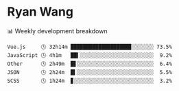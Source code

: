 # Ryan Wang

 <!-- waka-box start -->
📊 Weekly development breakdown
```text
Vue.js     🕓 32h14m ███████████████████▊░░░░░░░ 73.5%
JavaScript 🕓 4h1m   ██▍░░░░░░░░░░░░░░░░░░░░░░░░  9.2%
Other      🕓 2h49m  █▋░░░░░░░░░░░░░░░░░░░░░░░░░  6.4%
JSON       🕓 2h24m  █▍░░░░░░░░░░░░░░░░░░░░░░░░░  5.5%
SCSS       🕓 1h24m  ▊░░░░░░░░░░░░░░░░░░░░░░░░░░  3.2%
```
<!-- Powered by https://github.com/YouEclipse/waka-box-go . -->
<!-- waka-box end -->